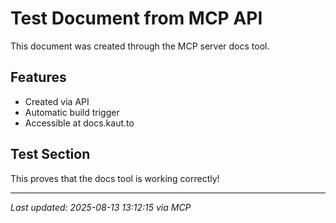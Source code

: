 # Test Document from MCP API

This document was created through the MCP server docs tool.

## Features
- Created via API
- Automatic build trigger
- Accessible at docs.kaut.to

## Test Section
This proves that the docs tool is working correctly!

---
*Last updated: 2025-08-13 13:12:15 via MCP*